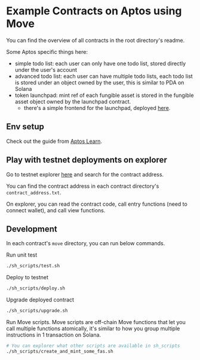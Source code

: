 # Example Contracts on Aptos using Move

You can find the overview of all contracts in the root directory's readme.

Some Aptos specific things here:

- simple todo list: each user can only have one todo list, stored directly under the user's account
- advanced todo list: each user can have multiple todo lists, each todo list is stored under an object owned by the user, this is similar to PDA on Solana
- token launchpad: mint ref of each fungible asset is stored in the fungible asset object owned by the launchpad contract.
  - there's a simple frontend for the launchpad, deployed [here](https://fungible-asset-launchpad.vercel.app/).

## Env setup

Check out the guide from [Aptos Learn](https://learn.aptoslabs.com/example/aptogotchi-beginner/env-setup).

## Play with testnet deployments on explorer

Go to testnet explorer [here](https://explorer.aptoslabs.com/?network=testnet) and search for the contract address.

You can find the contract address in each contract directory's `contract_address.txt`.

On explorer, you can read the contract code, call entry functions (need to connect wallet), and call view functions.

## Development

In each contract's `move` directory, you can run below commands.

Run unit test

```sh
./sh_scripts/test.sh
```

Deploy to testnet

```sh
./sh_scripts/deploy.sh
```

Upgrade deployed contract

```sh
./sh_scripts/upgrade.sh
```

Run Move scripts. Move scripts are off-chain Move functions that let you call multiple functions atomically, it's similar to how you group multiple instructions in 1 transaction on Solana.

```sh
# You can explorer what other scripts are available in sh_scripts
./sh_scripts/create_and_mint_some_fas.sh
```
